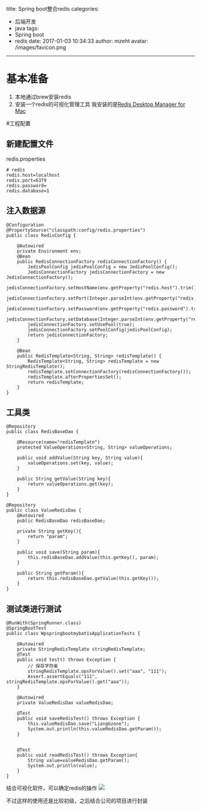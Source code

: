 title: Spring boot整合redis
categories: 
  - 后端开发
  - java
tags:
  - Spring boot
  - redis
date: 2017-01-03 10:34:33
author: mzeht
avatar: /images/favicon.png
---

# 基本准备
1. 本地通过brew安装redis
1. 安装一个redis的可视化管理工具
我安装的是[Redis Desktop Manager for Mac](http://mac.softpedia.com/get/Utilities/Redis-Desktop-Manager.shtml)


<!-- more -->

#工程配置
## 新建配置文件 
redis.properties

```
# redis
redis.host=localhost
redis.port=6379
redis.password=
redis.database=1
```
## 注入数据源

```
@Configuration
@PropertySource("classpath:config/redis.properties")
public class RedisConfig {

    @Autowired
    private Environment env;
    @Bean
    public RedisConnectionFactory redisConnectionFactory() {
        JedisPoolConfig jedisPoolConfig = new JedisPoolConfig();
        JedisConnectionFactory jedisConnectionFactory = new JedisConnectionFactory();
        jedisConnectionFactory.setHostName(env.getProperty("redis.host").trim());
        jedisConnectionFactory.setPort(Integer.parseInt(env.getProperty("redis.port").trim()));
        jedisConnectionFactory.setPassword(env.getProperty("redis.password").trim());
        jedisConnectionFactory.setDatabase(Integer.parseInt(env.getProperty("redis.database").trim()));
        jedisConnectionFactory.setUsePool(true);
        jedisConnectionFactory.setPoolConfig(jedisPoolConfig);
        return jedisConnectionFactory;
    }

    @Bean
    public RedisTemplate<String, String> redisTemplate() {
        RedisTemplate<String, String> redisTemplate = new StringRedisTemplate();
        redisTemplate.setConnectionFactory(redisConnectionFactory());
        redisTemplate.afterPropertiesSet();
        return redisTemplate;
    }
}
```

## 工具类

```
@Repository
public class RedisBaseDao {

    @Resource(name="redisTemplate")
    protected ValueOperations<String, String> valueOperations;

    public void addValue(String key, String value){
        valueOperations.set(key, value);
    }

    public String getValue(String key){
        return valueOperations.get(key);
    }
}

```



```
@Repository
public class ValueRedisDao {
    @Autowired
    public RedisBaseDao redisBaseDao;

    private String getKey(){
        return "param";
    }

    public void save(String param){
        this.redisBaseDao.addValue(this.getKey(), param);
    }

    public String getParam(){
        return this.redisBaseDao.getValue(this.getKey());
    }
}
```

## 测试类进行测试

```
@RunWith(SpringRunner.class)
@SpringBootTest
public class WpspringbootmybatisApplicationTests {

	@Autowired
	private StringRedisTemplate stringRedisTemplate;
	@Test
	public void test() throws Exception {
		// 保存字符串
		stringRedisTemplate.opsForValue().set("aaa", "111");
		Assert.assertEquals("111", stringRedisTemplate.opsForValue().get("aaa"));
	}

	@Autowired
	private ValueRedisDao valueRedisDao;

	@Test
	public void saveRedisTest() throws Exception {
		this.valueRedisDao.save("LiangGzone");
		System.out.println(this.valueRedisDao.getParam());
	}


	@Test
	public void readRedisTest() throws Exception{
		String value=valueRedisDao.getParam();
		System.out.println(value);
	}
}
```


结合可视化软件，可以确定redis的操作
![](http://7xqtsx.com1.z0.glb.clouddn.com/17-1-3/52959099-file_1483411275568_ad88.png)


不过这样的使用还是比较初级，之后结合公司的项目进行封装

